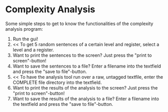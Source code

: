 # Complexity Analysis
Some simple steps to get to know the functionalities of the complexity analysis program:

1. Run the gui!
2. << To get 5 random sentences of a certain level and register, select a level and a register.
3. Want to print the sentences to the screen? Just press the "print to screen"-button!
4. Want to save the sentences to a file? Enter a filename into the textfield and press the "save to file"-button.
5. << To have the analysis tool run over a raw, untagged textfile, enter the COMPLETE file directory into the textfield.
6. Want to print the results of the analysis to the screen? Just press the "print to screen"-button!
7. Want to save the results of the analysis to a file? Enter a filename into the textfield and press the "save to file"-button.
